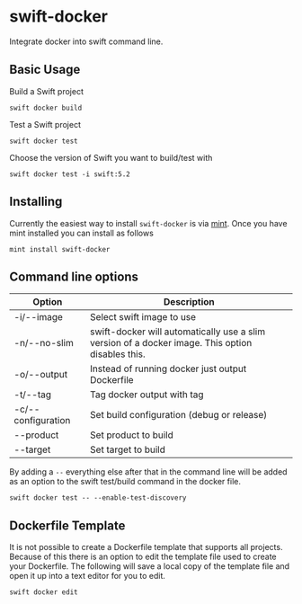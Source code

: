 # swift-docker

Integrate docker into swift command line.

## Basic Usage

Build a Swift project
```
swift docker build
```
Test a Swift project
```
swift docker test
```
Choose the version of Swift you want to build/test with
```
swift docker test -i swift:5.2
```

## Installing

Currently the easiest way to install `swift-docker` is via [mint](https://github.com/yonaskolb/Mint). Once you have mint installed you can install as follows
```
mint install swift-docker
```

## Command line options

| Option | Description |
|---|---|
| -i/--image | Select swift image to use |
| -n/--no-slim | swift-docker will automatically use a slim version of a docker image. This option disables this. |
| -o/--output | Instead of running docker just output Dockerfile |
| -t/--tag | Tag docker output with tag |
| -c/--configuration | Set build configuration (debug or release) |
| --product | Set product to build |
| --target | Set target to build |

By adding a `--` everything else after that in the command line will be added as an option to the swift test/build command in the docker file.
```
swift docker test -- --enable-test-discovery
```

## Dockerfile Template

It is not possible to create a Dockerfile template that supports all projects. Because of this there is an option to edit the template file used to create your Dockerfile. The following will save a local copy of the template file and open it up into a text editor for you to edit.  
```
swift docker edit
```

